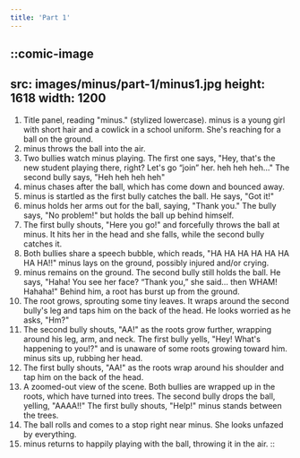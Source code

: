 ```yaml
---
title: 'Part 1'
---
```


::comic-image
---
src: images/minus/part-1/minus1.jpg
height: 1618
width: 1200
---
1. Title panel, reading "minus." (stylized lowercase). minus is a young girl with short hair and a cowlick in a school uniform. She's reaching for a ball on the ground.
2. minus throws the ball into the air.
3. Two bullies watch minus playing. The first one says, "Hey, that's the new student playing there, right? Let's go “join” her. heh heh heh..." The second bully says, "Heh heh heh heh"
4. minus chases after the ball, which has come down and bounced away.
5. minus is startled as the first bully catches the ball. He says, "Got it!"
6. minus holds her arms out for the ball, saying, "Thank you." The bully says, "No problem!" but holds the ball up behind himself.
7. The first bully shouts, "Here you go!" and forcefully throws the ball at minus. It hits her in the head and she falls, while the second bully catches it.
8. Both bullies share a speech bubble, which reads, "HA HA HA HA HA HA HA HA!!" minus lays on the ground, possibly injured and/or crying.
9. minus remains on the ground. The second bully still holds the ball. He says, "Haha! You see her face? “Thank you,” she said... then WHAM! Hahaha!" Behind him, a root has burst up from the ground.
10. The root grows, sprouting some tiny leaves. It wraps around the second bully's leg and taps him on the back of the head. He looks worried as he asks, "Hm?"
11. The second bully shouts, "AA!" as the roots grow further, wrapping around his leg, arm, and neck. The first bully yells, "Hey! What's happening to you!?" and is unaware of some roots growing toward him. minus sits up, rubbing her head.
12. The first bully shouts, "AA!" as the roots wrap around his shoulder and tap him on the back of the head.
13. A zoomed-out view of the scene. Both bullies are wrapped up in the roots, which have turned into trees. The second bully drops the ball, yelling, "AAAA!!" The first bully shouts, "Help!" minus stands between the trees.
14. The ball rolls and comes to a stop right near minus. She looks unfazed by everything.
15. minus returns to happily playing with the ball, throwing it in the air.
::
